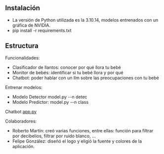 ## Instalación
- La versión de Python utilizada es la 3.10.14, modelos entrenados con un gráfica de NVIDIA.
- pip install -r requirements.txt

## Estructura
Funcionalidades:
- Clasificador de llantos: conocer por qué llora tu bebé
- Monitor de bebés: identificar si tu bebé llora y por qué
- Chatbot: poder hablar con un llm sobre las preocupaciones con tu bebé

Entrenar modelos:
- Modelo Detector model.py --n detec
- Modelo Predictor: model.py --n class

Chatbot [app.py](app.py)

Colaboradores:
- Roberto Martín: creó varias funciones, entre ellas: función para filtrar por decibelios, filtrar por ruido blanco, ...
- Felipe González: diseñó el logo y eligió la fuente y colores de la aplicación.
